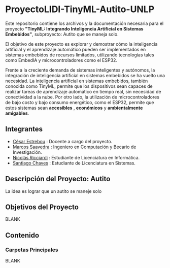 # ProyectoLIDI-TinyML-Autito-UNLP
Este repositorio contiene los archivos y la documentación necesaria para el proyecto **"TinyML: Integrando Inteligencia Artificial en Sistemas Embebidos"**, subproyecto: Autito que se maneja solo. 

El objetivo de este proyecto es explorar y demostrar cómo la inteligencia artificial y el aprendizaje automático pueden ser implementados en sistemas embebidos de recursos limitados, utilizando tecnologías tales como EmbedIA y microcontroladores como el ESP32.

Frente a la creciente demanda de sistemas inteligentes y autónomos, la integración de inteligencia artificial en sistemas embebidos se ha vuelto una necesidad. La inteligencia artificial en sistemas embebidos, también conocida como TinyML, permite que los dispositivos sean capaces de realizar tareas de aprendizaje automático en tiempo real, sin necesidad de conectividad a la nube. Por otro lado, la utilización de microcontroladores de bajo costo y bajo consumo energético, como el ESP32, permite que estos sistemas sean **accesibles** , **económicos** y **ambientalmente amigables**.

## Integrantes
- [César Estrebou]() : Docente a cargo del proyecto.
- [Marcos Saavedra]() : Ingeniero en Computación y Becario de Investigación.
- [Nicolás Ricciardi]() : Estudiante de Licenciatura en Informática.
- [Santiago Chaves]() : Estudiante de Licenciatura en Sistemas.

## Descripción del Proyecto: Autito
La idea es lograr que un autito se maneje solo


## Objetivos del Proyecto

BLANK

## Contenido

### Carpetas Principales

BLANK
